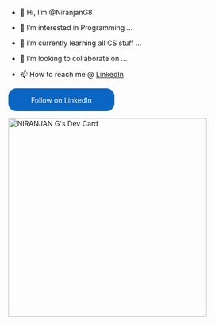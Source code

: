 - 👋 Hi, I’m @NiranjanG8
- 👀 I’m interested in Programming ...
- 🌱 I’m currently learning all CS stuff ...
- 💞️ I’m looking to collaborate on ...
- 📫 How to reach me @ <a href="https://www.linkedin.com/in/niranjan-g-876b11193/">LinkedIn</a>

    <style>
        .libutton {
          display: flex;
          flex-direction: column;
          justify-content: center;
          padding: 7px;
          text-align: center;
          outline: none;
          text-decoration: none !important;
          color: #ffffff !important;
          width: 200px;
          height: 32px;
          border-radius: 16px;
          background-color: #0A66C2;
          font-family: "SF Pro Text", Helvetica, sans-serif;
        }
     </style>
<a class="libutton" href="https://www.linkedin.com/comm/mynetwork/discovery-see-all?usecase=PEOPLE_FOLLOWS&followMember=niranjan-g-876b11193" target="_blank">Follow on LinkedIn</a>


<a href="https://app.daily.dev/NiranjanG"><img src="https://api.daily.dev/devcards/6f96802023c94f97a1f608a57fce4343.png?r=oay" width="400" alt="NIRANJAN G's Dev Card"/></a>
<!---
NiranjanG8/NiranjanG8 is a ✨ special ✨ repository because its `README.md` (this file) appears on your GitHub profile.
You can click the Preview link to take a look at your changes.
--->
